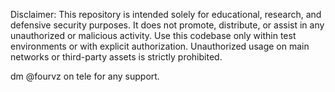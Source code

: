 Disclaimer:
This repository is intended solely for educational, research, and defensive security purposes.
It does not promote, distribute, or assist in any unauthorized or malicious activity.
Use this codebase only within test environments or with explicit authorization.
Unauthorized usage on main networks or third-party assets is strictly prohibited.

dm @fourvz on tele for any support.
